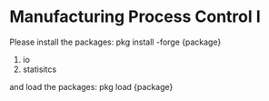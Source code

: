 # Manufacturing Process Control I
Please install the packages: pkg install -forge {package}
1. io
2. statisitcs

and load the packages: pkg load {package}
